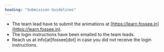 ```yaml
---
heading: "Submission Guidelines"
---
```


- The team lead have to submit the animations at [https://learn.fossee.in](https://learn.fossee.in).
- The login instructions have been emailed to the team leads.
- Reach us at info[at]fossee[dot] in case you did not receive the login instructions.
